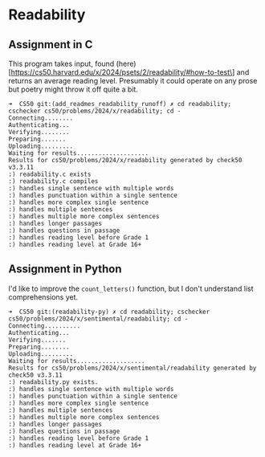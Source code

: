 # Readability

## Assignment in C

This program takes input, found
(here)\[https://cs50.harvard.edu/x/2024/psets/2/readability/#how-to-test\] and
returns an average reading level. Presumably it could operate on any prose but
poetry might throw it off quite a bit.

```
➜  CS50 git:(add_readmes_readability_runoff) ✗ cd readability; cschecker cs50/problems/2024/x/readability; cd -
Connecting........
Authenticating...
Verifying........
Preparing.......
Uploading.........
Waiting for results....................
Results for cs50/problems/2024/x/readability generated by check50 v3.3.11
:) readability.c exists
:) readability.c compiles
:) handles single sentence with multiple words
:) handles punctuation within a single sentence
:) handles more complex single sentence
:) handles multiple sentences
:) handles multiple more complex sentences
:) handles longer passages
:) handles questions in passage
:) handles reading level before Grade 1
:) handles reading level at Grade 16+
```

## Assignment in Python

I'd like to improve the `count_letters()` function, but I don't understand list
comprehensions yet.

```
➜  CS50 git:(readability-py) ✗ cd readability; cschecker cs50/problems/2024/x/sentimental/readability; cd -
Connecting..........
Authenticating...
Verifying.......
Preparing........
Uploading.........
Waiting for results...................
Results for cs50/problems/2024/x/sentimental/readability generated by check50 v3.3.11
:) readability.py exists.
:) handles single sentence with multiple words
:) handles punctuation within a single sentence
:) handles more complex single sentence
:) handles multiple sentences
:) handles multiple more complex sentences
:) handles longer passages
:) handles questions in passage
:) handles reading level before Grade 1
:) handles reading level at Grade 16+
```
